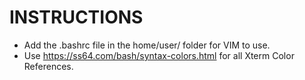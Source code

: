 # INSTRUCTIONS #

- Add the .bashrc file in the home/user/ folder for VIM to use.
- Use https://ss64.com/bash/syntax-colors.html for all Xterm Color References.
    

